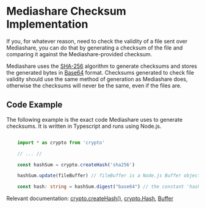 <!--title:Mediashare Checksum Details:title-->
<!--date:2022-08-29:date-->

# Mediashare Checksum Implementation

If you, for whatever reason, need to check the validity of a file sent over Mediashare, you can do that by generating a checksum of the file and comparing it against the Mediashare-provided checksum.

Mediashare uses the [SHA-256](https://en.wikipedia.org/wiki/SHA-2) algorithm to generate checksums and stores the generated bytes in [Base64](https://en.wikipedia.org/wiki/Base64) format. Checksums generated to check file validity should use the same method of generation as Mediashare does, otherwise the checksums will never be the same, even if the files are.

## Code Example

The following example is the exact code Mediashare uses to generate checksums. It is written in Typescript and runs using Node.js.

```ts

    import * as crypto from 'crypto'

    // ... //

    const hashSum = crypto.createHash('sha256')

    hashSum.update(fileBuffer) // fileBuffer is a Node.js Buffer object containing the file's binary data

    const hash: string = hashSum.digest("base64") // the constant 'hash' is the checksum

```

Relevant documentation: [crypto.createHash()](https://nodejs.org/api/crypto.html#cryptocreatehashalgorithm-options), [crypto.Hash](https://nodejs.org/api/crypto.html#class-hash), [Buffer](https://nodejs.org/api/buffer.html#buffer)
